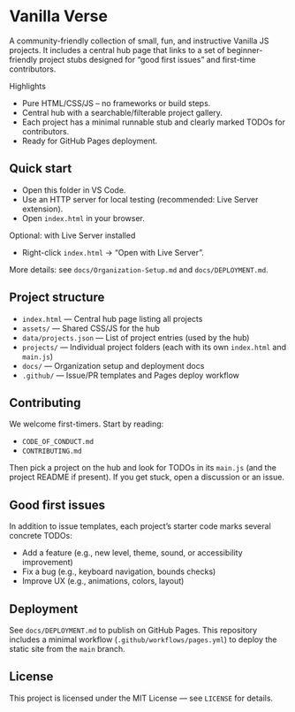 # Vanilla Verse

A community-friendly collection of small, fun, and instructive Vanilla JS projects. It includes a central hub page that links to a set of beginner-friendly project stubs designed for “good first issues” and first-time contributors.

Highlights
- Pure HTML/CSS/JS – no frameworks or build steps.
- Central hub with a searchable/filterable project gallery.
- Each project has a minimal runnable stub and clearly marked TODOs for contributors.
- Ready for GitHub Pages deployment.

## Quick start

- Open this folder in VS Code.
- Use an HTTP server for local testing (recommended: Live Server extension).
- Open `index.html` in your browser.

Optional: with Live Server installed
- Right-click `index.html` → “Open with Live Server”.

More details: see `docs/Organization-Setup.md` and `docs/DEPLOYMENT.md`.

## Project structure

- `index.html` — Central hub page listing all projects
- `assets/` — Shared CSS/JS for the hub
- `data/projects.json` — List of project entries (used by the hub)
- `projects/` — Individual project folders (each with its own `index.html` and `main.js`)
- `docs/` — Organization setup and deployment docs
- `.github/` — Issue/PR templates and Pages deploy workflow

## Contributing

We welcome first-timers. Start by reading:
- `CODE_OF_CONDUCT.md`
- `CONTRIBUTING.md`

Then pick a project on the hub and look for TODOs in its `main.js` (and the project README if present). If you get stuck, open a discussion or an issue.

## Good first issues

In addition to issue templates, each project’s starter code marks several concrete TODOs:
- Add a feature (e.g., new level, theme, sound, or accessibility improvement)
- Fix a bug (e.g., keyboard navigation, bounds checks)
- Improve UX (e.g., animations, colors, layout)

## Deployment

See `docs/DEPLOYMENT.md` to publish on GitHub Pages. This repository includes a minimal workflow (`.github/workflows/pages.yml`) to deploy the static site from the `main` branch.

## License

This project is licensed under the MIT License — see `LICENSE` for details.
